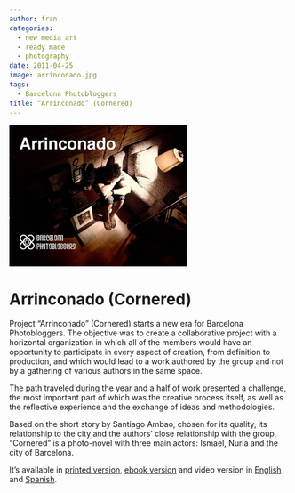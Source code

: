 ```yaml
---
author: fran
categories:
  - new media art
  - ready made
  - photography
date: 2011-04-25
image: arrinconado.jpg
tags:
  - Barcelona Photobloggers
title: “Arrinconado” (Cornered)
---
```

![arrinconado.jpg](arrinconado.jpg)

# Arrinconado (Cornered)

Project “Arrinconado” (Cornered) starts a new era for Barcelona Photobloggers. The objective was to create a
collaborative project with a horizontal organization in which all of the members would have an opportunity to
participate in every aspect of creation, from definition to production, and which would lead to a work authored by the
group and not by a gathering of various authors in the same space.

The path traveled during the year and a half of work
presented a challenge, the most important part of which was the creative process itself, as well as the reflective
experience and the exchange of ideas and methodologies.

Based on the short story by Santiago Ambao, chosen for its quality, its relationship to the city and the authors’ close
relationship with the group, “Cornered” is a photo-novel with three main actors: Ismael, Nuria and the city of
Barcelona.

It’s available
in [printed version](http://www.lulu.com/shop/barcelona-photobloggers/arrinconado/paperback/product-15571787.html), [ebook version](http://www.lulu.com/shop/barcelona-photobloggers/arrinconado-ebook-edition/ebook/product-18560631.html)
and video version in [English](https://vimeo.com/31446721) and [Spanish](https://vimeo.com/22812002).



